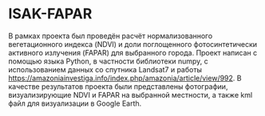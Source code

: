 # ISAK-FAPAR
В рамках проекта был проведён расчёт нормализованного вегетационного индекса (NDVI)
и доли поглощенного фотосинтетически активного излучения (FAPAR) для выбранного города.
Проект написан с помощью языка Python, в частности библиотеки numpy,
с использованием данных со спутника Landsat7 и работы https://amazoniainvestiga.info/index.php/amazonia/article/view/992.
В качестве результатов проекта были представлены фотографии, визуализирующие NDVI и FAPAR на выбранной местности,
а также kml файл для визуализации в Google Earth.
